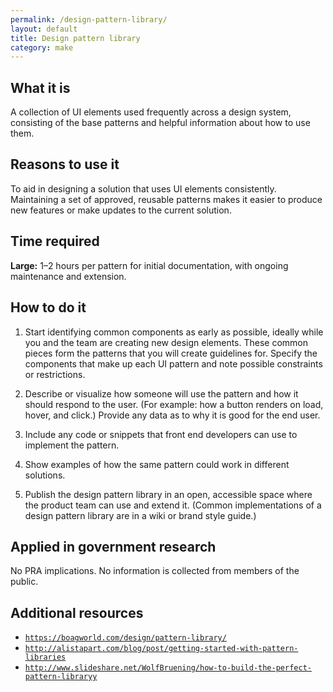 ```yaml
---
permalink: /design-pattern-library/
layout: default
title: Design pattern library
category: make
---
```


## What it is

A collection of UI elements used frequently across a design system, consisting of the base patterns and helpful information about how to use them.

## Reasons to use it

To aid in designing a solution that uses UI elements consistently. Maintaining a set of approved, reusable patterns makes it easier to produce new features or make updates to the current solution.

## Time required

**Large:** 1–2 hours per pattern for initial documentation, with ongoing maintenance and extension.

## How to do it

1. Start identifying common components as early as possible, ideally while you and the team are creating new design elements. These common pieces form the patterns that you will create guidelines for. Specify the components that make up each UI pattern and note possible constraints or restrictions.

2. Describe or visualize how someone will use the pattern and how it should respond to the user. (For example: how a button renders on load, hover, and click.) Provide any data as to why it is good for the end user.

3. Include any code or snippets that front end developers can use to implement the pattern.

4. Show examples of how the same pattern could work in different solutions.

5. Publish the design pattern library in an open, accessible space where the product team can use and extend it. (Common implementations of a design pattern library are in a wiki or brand style guide.)

## Applied in government research

No PRA implications. No information is collected from members of the public.

## Additional resources

-  [`https://boagworld.com/design/pattern-library/`](https://boagworld.com/design/pattern-library/)
-  [`http://alistapart.com/blog/post/getting-started-with-pattern-libraries`](http://alistapart.com/blog/post/getting-started-with-pattern-libraries)
-  [`http://www.slideshare.net/WolfBruening/how-to-build-the-perfect-pattern-libraryy`](http://www.slideshare.net/WolfBruening/how-to-build-the-perfect-pattern-libraryy)
